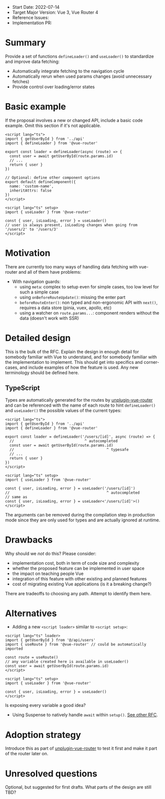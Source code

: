 - Start Date: 2022-07-14
- Target Major Version: Vue 3, Vue Router 4
- Reference Issues:
- Implementation PR:

# Summary

Provide a set of functions `defineLoader()` and `useLoader()` to standardize and improve data fetching:

- Automatically integrate fetching to the navigation cycle
- Automatically rerun when used params changes (avoid unnecessary fetches)
- Provide control over loading/error states

# Basic example

If the proposal involves a new or changed API, include a basic code example.
Omit this section if it's not applicable.

```vue
<script lang="ts">
import { getUserById } from '../api'
import { defineLoader } from '@vue-router'

export const loader = defineLoader(async (route) => {
  const user = await getUserById(route.params.id)
  // ...
  return { user }
})

// Optional: define other component options
export default defineComponent({
  name: 'custom-name',
  inheritAttrs: false
})
</script>

<script lang="ts" setup>
import { useLoader } from '@vue-router'

const { user, isLoading, error } = useLoader()
// user is always present, isLoading changes when going from '/users/2' to '/users/3'
</script>
```

# Motivation

There are currently too many ways of handling data fetching with vue-router and all of them have problems:

- With navigation guards:
  - using `meta`: complex to setup even for simple cases, too low level for such a simple case
  - using `onBeforeRouteUpdate()`: missing the enter part
  - `beforeRouteEnter()`: non typed and non-ergonomic API with `next()`, requires a data store (pinia, vuex, apollo, etc)
  - using a watcher on `route.params...`: component renders without the data (doesn't work with SSR)

# Detailed design

This is the bulk of the RFC. Explain the design in enough detail for somebody
familiar with Vue to understand, and for somebody familiar with the
implementation to implement. This should get into specifics and corner-cases,
and include examples of how the feature is used. Any new terminology should be
defined here.

## TypeScript

Types are automatically generated for the routes by [unplugin-vue-router](https://github.com/posva/unplugin-vue-router) and can be referenced with the name of each route to hint `defineLoader()` and `useLoader()` the possible values of the current types:

```vue
<script lang="ts">
import { getUserById } from '../api'
import { defineLoader } from '@vue-router'

export const loader = defineLoader('/users/[id]', async (route) => {
  //                                ^ autocompleted
  const user = await getUserById(route.params.id)
  //                                          ^ typesafe
  // ...
  return { user }
})
</script>

<script lang="ts" setup>
import { useLoader } from '@vue-router'

const { user, isLoading, error } = useLoader('/users/[id]')
//                                            ^ autocompleted
// same as
const { user, isLoading, error } = useLoader<'/users/[id]'>()
</script>
```

The arguments can be removed during the compilation step in production mode since they are only used for types and are actually ignored at runtime.

# Drawbacks

Why should we _not_ do this? Please consider:

- implementation cost, both in term of code size and complexity
- whether the proposed feature can be implemented in user space
- the impact on teaching people Vue
- integration of this feature with other existing and planned features
- cost of migrating existing Vue applications (is it a breaking change?)

There are tradeoffs to choosing any path. Attempt to identify them here.

# Alternatives

- Adding a new `<script loader>` similar to `<script setup>`:

```vue
<script lang="ts" loader>
import { getUserById } from '@/api/users'
import { useRoute } from '@vue-router' // could be automatically imported

const route = useRoute()
// any variable created here is available in useLoader()
const user = await getUserById(route.params.id)
</script>

<script lang="ts" setup>
import { useLoader } from '@vue-router'

const { user, isLoading, error } = useLoader()
</script>
```

Is exposing every variable a good idea?

- Using Suspense to natively handle `await` within `setup()`. [See other RFC](#TODO).

# Adoption strategy

Introduce this as part of [unplugin-vue-router](https://github.com/posva/unplugin-vue-router) to test it first and make it part of the router later on.

# Unresolved questions

Optional, but suggested for first drafts. What parts of the design are still
TBD?
